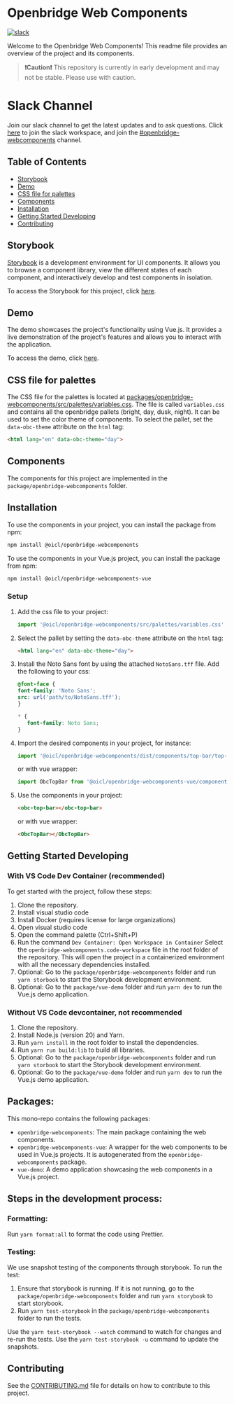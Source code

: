 # Openbridge Web Components
[![slack](https://img.shields.io/badge/slack-join_chat-brightgreen.svg?logo=slack)](https://join.slack.com/t/openbridgegroup/shared_invite/zt-2e4clvl6s-uZLkN5L3g8O~c1UZCN1reQ)

Welcome to the Openbridge Web Components! This readme file provides an overview of the project and its components.


> **❗Caution❗** This repository is currently in early development and may not be stable. Please use with caution.

# Slack Channel
Join our slack channel to get the latest updates and to ask questions. Click [here](https://join.slack.com/t/openbridgegroup/shared_invite/zt-2e4clvl6s-uZLkN5L3g8O~c1UZCN1reQ) to join the slack workspace, and join the [#openbridge-webcomponents](https://openbridgegroup.slack.com/archives/C06LXTCR269) channel.

## Table of Contents

- [Storybook](#storybook)
- [Demo](#demo)
- [CSS file for palettes](#css-file-for-palettes)
- [Components](#components)
- [Installation](#installation)
- [Getting Started Developing](#getting-started-developing)
- [Contributing](#contributing)

## Storybook

[Storybook](https://storybook.js.org/) is a development environment for UI components. It allows you to browse a component library, view the different states of each component, and interactively develop and test components in isolation.

To access the Storybook for this project, click [here](https://openbridge-storybook.web.app).

## Demo

The demo showcases the project's functionality using Vue.js. It provides a live demonstration of the project's features and allows you to interact with the application.

To access the demo, click [here](https://openbridge-demo.web.app/).

## CSS file for palettes
The CSS file for the palettes is located at [packages/openbridge-webcomponents/src/palettes/variables.css](packages/openbridge-webcomponents/src/palettes/variables.css). 
The file is called `variables.css` and contains all the openbridge pallets (bright, day, dusk, night).
It can be used to set the color theme of components.
To select the pallet, set the `data-obc-theme` attribute on the `html` tag:
```html
<html lang="en" data-obc-theme="day">
```

## Components

The components for this project are implemented in the `package/openbridge-webcomponents` folder.

## Installation
To use the components in your project, you can install the package from npm:

```bash
npm install @oicl/openbridge-webcomponents
```

To use the components in your Vue.js project, you can install the package from npm:

```bash
npm install @oicl/openbridge-webcomponents-vue
```

### Setup
1. Add the css file to your project:
   ```javascript
   import '@oicl/openbridge-webcomponents/src/palettes/variables.css'
   ```
2. Select the pallet by setting the `data-obc-theme` attribute on the `html` tag:
   ```html
   <html lang="en" data-obc-theme="day">
   ```
3. Install the Noto Sans font by using the attached `NotoSans.tff` file. Add the following to your css:
   ```css
   @font-face {
   font-family: 'Noto Sans';
   src: url('path/to/NotoSans.tff');
   }

   * {
      font-family: Noto Sans;
   }
   ```
4. Import the desired components in your project, for instance:
   ```javascript
   import '@oicl/openbridge-webcomponents/dist/components/top-bar/top-bar.js'
   ```
   or with vue wrapper:
   ```javascript
   import ObcTopBar from '@oicl/openbridge-webcomponents-vue/components/top-bar/ObcTopBar'
   ```

5. Use the components in your project:
   ```html
   <obc-top-bar></obc-top-bar>
   ```
      or with vue wrapper:
   ```html
   <ObcTopBar></ObcTopBar>
   ```


## Getting Started Developing

### With VS Code Dev Container (recommended)

To get started with the project, follow these steps:

1. Clone the repository.
2. Install visual studio code
3. Install Docker (requires license for large organizations)
4. Open visual studio code
5. Open the command palette (Ctrl+Shift+P)
6. Run the command `Dev Container: Open Workspace in Container`
   Select the `openbridge-webcomponents.code-workspace` file in the root folder of the repository.
   This will open the project in a containerized environment with all the necessary dependencies installed.
7. Optional: Go to the `package/openbridge-webcomponents` folder and run `yarn storbook` to start the Storybook development environment.
8. Optional: Go to the `package/vue-demo` folder and run `yarn dev` to run the Vue.js demo application.

### Without VS Code devcontainer, not recommended

1. Clone the repository.
2. Install Node.js (version 20) and Yarn.
3. Run `yarn install` in the root folder to install the dependencies.
4. Run `yarn run build:lib` to build all libraries.
5. Optional: Go to the `package/openbridge-webcomponents` folder and run `yarn storbook` to start the Storybook development environment.
6. Optional: Go to the `package/vue-demo` folder and run `yarn dev` to run the Vue.js demo application.

## Packages:
This mono-repo contains the following packages:
- `openbridge-webcomponents`: The main package containing the web components.
- `openbridge-webcomponents-vue`: A wrapper for the web components to be used in Vue.js projects. It is autogenerated from the `openbridge-webcomponents` package.
- `vue-demo`: A demo application showcasing the web components in a Vue.js project.

## Steps in the development process:

### Formatting:
Run `yarn format:all` to format the code using Prettier.

### Testing:
We use snapshot testing of the components through storybook.
To run the test:

1. Ensure that storybook is running. If it is not running, go to the `package/openbridge-webcomponents` folder and run `yarn storybook` to start storybook.
2. Run `yarn test-storybook` in the `package/openbridge-webcomponents` folder to run the tests.

Use the `yarn test-storybook --watch` command to watch for changes and re-run the tests.
Use the `yarn test-storybook -u` command to update the snapshots.



## Contributing

See the [CONTRIBUTING.md](CONTRIBUTING.md) file for details on how to contribute to this project.

